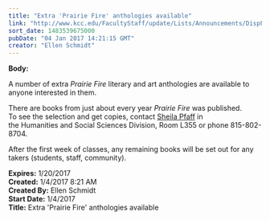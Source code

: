 ```yaml
---
title: "Extra 'Prairie Fire' anthologies available"
link: "http://www.kcc.edu/FacultyStaff/update/Lists/Announcements/DispForm.aspx?ID=2354"
sort_date: 1483539675000
pubDate: "04 Jan 2017 14:21:15 GMT"
creator: "Ellen Schmidt"
---
```


<div><b>Body:</b> <div class="ExternalClassF33D99379EFE475AB0545CA49B045FA8"><p>​A number of extra <span><em>Prairie Fire</em></span> literary and art anthologies are available to anyone interested in them. </p>
<p>There are books from just about every year <em>Prairie Fire</em> was published. To see the selection and get copies, contact <a href="mailto:spfaff@kcc.edu">Sheila Pfaff</a> in the Humanities and Social Sciences Division, Room L355 or phone 815-802-8704. </p>
<p>After the first week of classes, any remaining books will be set out for any takers (students, staff, community).</p></div></div>
<div><b>Expires:</b> 1/20/2017</div>
<div><b>Created:</b> 1/4/2017 8:21 AM</div>
<div><b>Created By:</b> Ellen Schmidt</div>
<div><b>Start Date:</b> 1/4/2017</div>
<div><b>Title:</b> Extra &#39;Prairie Fire&#39; anthologies available</div>
